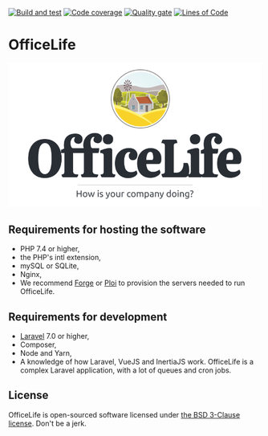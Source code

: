 [![Build and test](https://github.com/officelifehq/officelife/workflows/Build%20and%20test/badge.svg)](https://github.com/officelifehq/officelife/actions?query=workflow%3A%22Build+and+test%22)
[![Code coverage](https://sonarcloud.io/api/project_badges/measure?project=officelife&amp;metric=coverage)](https://sonarcloud.io/project/activity?custom_metrics=coverage&amp;graph=custom&amp;id=officelife)
[![Quality gate](https://sonarcloud.io/api/project_badges/measure?project=officelife&amp;metric=alert_status)](https://sonarcloud.io/dashboard?id=officelife)
[![Lines of Code](https://sonarcloud.io/api/project_badges/measure?project=officelife&amp;metric=ncloc)](https://sonarcloud.io/dashboard?id=officelife)

# OfficeLife

<div align="center">
  <img loading="lazy" src="docs/img/logo.png" />
</div>

## Requirements for hosting the software

- PHP 7.4 or higher,
- the PHP's intl extension,
- mySQL or SQLite,
- Nginx,
- We recommend [Forge](https://forge.laravel.com/) or [Ploi](https://ploi.io) to provision the servers needed to run OfficeLife.

## Requirements for development

- [Laravel](https://laravel.com/) 7.0 or higher,
- Composer,
- Node and Yarn,
- A knowledge of how Laravel, VueJS and InertiaJS work. OfficeLife is a complex Laravel application, with a lot of queues and cron jobs.

## License

OfficeLife is open-sourced software licensed under [the BSD 3-Clause license](LICENSE). Don't be a jerk.
